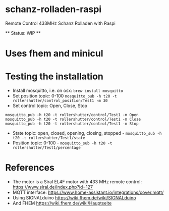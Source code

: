 # schanz-rolladen-raspi
Remote Control 433MHz Schanz Rolladen with Raspi

** Status: WIP **

# Uses fhem and minicul

# Testing the installation
+ Install mosquitto, i.e. on osx: `brew install mosquitto`
+ Set position topic:  0-100 `mosquitto_pub -h t20 -t rollershutter/control_position/Test1 -m 30`
+ Set control topic: Open, Close, Stop
```
mosquitto_pub -h t20 -t rollershutter/control/Test1 -m Open
mosquitto_pub -h t20 -t rollershutter/control/Test1 -m Close
mosquitto_pub -h t20 -t rollershutter/control/Test1 -m Stop
```
+ State topic: open, closed, opening, closing, stopped - `mosquitto_sub -h t20 -t rollershutter/Test1/state`
+ Position topic: 0-100 - `mosquitto_sub -h t20 -t rollershutter/Test1/percentage`


# References
- The motor is a Siral EL4F motor with 433 MHz remote control: https://www.siral.de/index.php?id=127
- MQTT interface: https://www.home-assistant.io/integrations/cover.mqtt/
- Using SIGNALduino https://wiki.fhem.de/wiki/SIGNALduino
- And FHEM https://wiki.fhem.de/wiki/Hauptseite